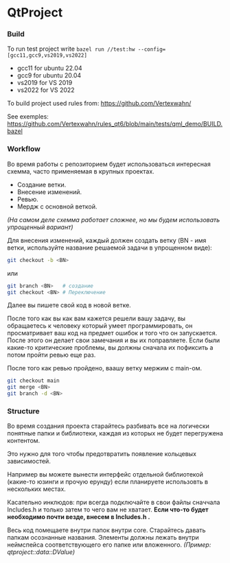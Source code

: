 # QtProject

### Build
To run test project write `bazel run //test:hw --config=[gcc11,gcc9,vs2019,vs2022]`
- gcc11 for ubuntu 22.04
- gcc9 for ubuntu 20.04
- vs2019 for VS 2019
- vs2022 for VS 2022

To build project used rules from: https://github.com/Vertexwahn/


See exemples: https://github.com/Vertexwahn/rules_qt6/blob/main/tests/qml_demo/BUILD.bazel


### Workflow
Во время работы с репозиторием будет использоваться интересная схемма, часто применяемая в крупных проектах.
- Создание ветки.
- Внесение изменений.
- Ревью.
- Мердж с основной веткой.

_(На самом деле схемма работает сложнее, но мы будем использовать упрощенный вариант)_

Для внесения изменений, каждый должен создать ветку (BN - имя ветки, используйте название решаемой задачи в упрощенном виде):

```bash
git checkout -b <BN>
```
или
```bash
git branch <BN>   # создание
git checkout <BN> # Переключение
```

Далее вы пишете свой код в новой ветке.

После того как вы как вам кажется решели вашу задачу, вы обращаетесь к человеку который умеет программировать, он просматривает ваш код на предмет ошибок и того что он запускается. После этого он делает свои замечания и вы их поправляете. Если были какие-то критические проблемы, вы должны сначала их пофиксить а потом пройти ревью еще раз.

После того как ревью пройдено, ваашу ветку мержим с main-ом.
```bash
git checkout main
git merge <BN>
git branch -d <BN>
```

### Structure
Во время создания проекта старайтесь разбивать все на логически понятные папки и библиотеки, каждая из которых не будет перегружена контентом. 

Это нужно для того чтобы предотвратить появление кольцевых зависимостей.

Например вы можете вынести интерфейс отдельной библиотекой (какие-то юзинги и прочую ерунду) если планируете использовть в нескольких местах.

Касательно инклюдов: при всегда подключайте в свои файлы сначчала Includes.h и только затем то чего вам не хватает. **Если что-то будет необходимо почти везде, внесем в Includes.h .**

Весь код помещаете внутри папок внутри core. Старайтесь давать папкам осознанные названия. Элементы должны лежать внутри неймспейса соответствующего его папке или вложенного. _(Пример: qtproject::data::DValue)_
